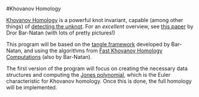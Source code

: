 #Khovanov Homology

[Khovanov Homology](http://en.wikipedia.org/wiki/Khovanov_homology) is a powerful knot invariant, capable (among other things) of [detecting the unknot](http://arxiv.org/abs/1005.4346). For an *excellent* overview, see [this paper](http://arxiv.org/abs/math/0201043) by Dror Bar-Natan (with lots of pretty pictures!)

This program will be based on the [tangle framework](http://arxiv.org/pdf/math/0410495v2.pdf) developed by Bar-Natan, and using the algorithms from [Fast Khovanov Homology Computations](http://arxiv.org/pdf/math/0606318v1.pdf) (also by Bar-Natan). 

The first version of the program will focus on creating the necessary data structures and computing the [Jones polynomial](http://en.wikipedia.org/wiki/Jones_polynomial), which is the Euler characteristic for Khovanov homology. Once this is done, the full homology will be implemented. 

